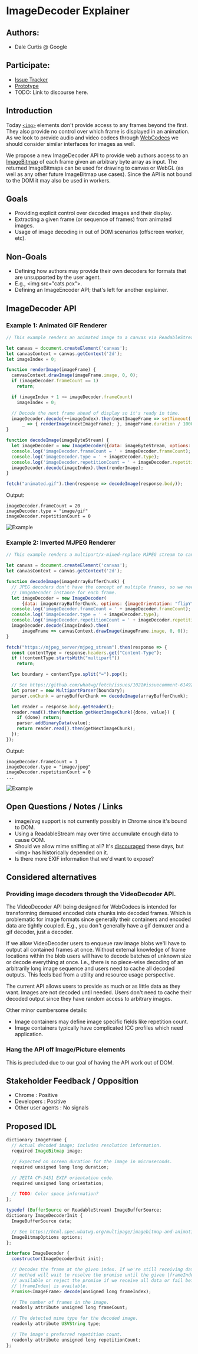 # ImageDecoder Explainer

## Authors:

- Dale Curtis @ Google

## Participate:

- [Issue Tracker](https://github.com/dalecurtis/image-decoder-api/issues)
- [Prototype](https://chromium-review.googlesource.com/c/chromium/src/+/2145133)
- TODO: Link to discourse here.

## Introduction
Today [`<img>`](https://developer.mozilla.org/en-US/docs/Web/API/HTMLImageElement) elements don't provide access to any frames beyond the first. They also provide no control over which frame is displayed in an animation. As we look to provide audio and video codecs through [WebCodecs](https://github.com/WICG/web-codecs/blob/master/explainer.md) we should consider similar interfaces for images as well.

We propose a new ImageDecoder API to provide web authors access to an [ImageBitmap](https://developer.mozilla.org/en-US/docs/Web/API/ImageBitmap) of each frame given an arbitrary byte array as input. The returned ImageBitmaps can be used for drawing to canvas or WebGL (as well as any other future ImageBitmap use cases). Since the API is not bound to the DOM it may also be used in workers.

## Goals
* Providing explicit control over decoded images and their display.
* Extracting a given frame (or sequence of frames) from animated images.
* Usage of image decoding in out of DOM scenarios (offscreen worker, etc).

## Non-Goals
* Defining how authors may provide their own decoders for formats that are unsupported by the user agent.
 * E.g., &lt;img src="cats.pcx"&gt;.
* Defining an ImageEncoder API; that's left for another explainer.

## ImageDecoder API

### Example 1: Animated GIF Renderer

```Javascript
// This example renders an animated image to a canvas via ReadableStream.

let canvas = document.createElement('canvas');
let canvasContext = canvas.getContext('2d');
let imageIndex = 0;

function renderImage(imageFrame) {
  canvasContext.drawImage(imageFrame.image, 0, 0);
  if (imageDecoder.frameCount == 1)
    return;

  if (imageIndex + 1 >= imageDecoder.frameCount)
    imageIndex = 0;

  // Decode the next frame ahead of display so it's ready in time.
  imageDecoder.decode(++imageIndex).then(nextImageFrame => setTimeout(
      _ => { renderImage(nextImageFrame); }, imageFrame.duration / 1000.0));
}

function decodeImage(imageByteStream) {
  let imageDecoder = new ImageDecoder({data: imageByteStream, options: {}});
  console.log('imageDecoder.frameCount = ' + imageDecoder.frameCount);
  console.log('imageDecoder.type = ' + imageDecoder.type);
  console.log('imageDecoder.repetitionCount = ' + imageDecoder.repetitionCount);
  imageDecoder.decode(imageIndex).then(renderImage);
}

fetch("animated.gif").then(response => decodeImage(response.body));
```

Output:
```Text
imageDecoder.frameCount = 20
imageDecoder.type = "image/gif"
imageDecoder.repetitionCount = 0
```
![Example](test-gif.gif)


### Example 2: Inverted MJPEG Renderer
```Javascript
// This example renders a multipart/x-mixed-replace MJPEG stream to canvas.

let canvas = document.createElement('canvas');
let canvasContext = canvas.getContext('2d');

function decodeImage(imageArrayBufferChunk) {
  // JPEG decoders don't have the concept of multiple frames, so we need a new
  // ImageDecoder instance for each frame.
  let imageDecoder = new ImageDecoder(
      {data: imageArrayBufferChunk, options: {imageOrientation: "flipY"}});
  console.log('imageDecoder.frameCount = ' + imageDecoder.frameCount);
  console.log('imageDecoder.type = ' + imageDecoder.type);
  console.log('imageDecoder.repetitionCount = ' + imageDecoder.repetitionCount);
  imageDecoder.decode(imageIndex).then(
      imageFrame => canvasContext.drawImage(imageFrame.image, 0, 0));
}

fetch("https://mjpeg_server/mjpeg_stream").then(response => {
  const contentType = response.headers.get("Content-Type");
  if (!contentType.startsWith("multipart"))
    return;

  let boundary = contentType.split("=").pop();

  // See https://github.com/whatwg/fetch/issues/1021#issuecomment-614920327
  let parser = new MultipartParser(boundary);
  parser.onChunk = arrayBufferChunk => decodeImage(arrayBufferChunk);

  let reader = response.body.getReader();
  reader.read().then(function getNextImageChunk({done, value}) {
    if (done) return;
    parser.addBinaryData(value);
    return reader.read().then(getNextImageChunk);
  });
});
```

Output:
```Text
imageDecoder.frameCount = 1
imageDecoder.type = "image/jpeg"
imageDecoder.repetitionCount = 0
...
```
![Example](flipped-gif.gif)

## Open Questions / Notes / Links
* image/svg support is not currently possibly in Chrome since it's bound to DOM.
* Using a ReadableStream may over time accumulate enough data to cause OOM.
* Should we allow mime sniffing at all? It's [discouraged](https://github.com/dalecurtis/image-decoder-api/issues/1) these days, but &lt;img&gt; has historically depended on it.
* Is there more EXIF information that we'd want to expose?

## Considered alternatives

### Providing image decoders through the VideoDecoder API.
The VideoDecoder API being designed for WebCodecs is intended for transforming demuxed encoded data chunks into decoded frames. Which is problematic for image formats since generally their containers and encoded data are tightly coupled. E.g., you don't generally have a gif demuxer and a gif decoder, just a decoder.

If we allow VideoDecoder users to enqueue raw image blobs we'll have to output all contained frames at once. Without external knowledge of frame locations within the blob users will have to decode batches of unknown size or decode everything at once. I.e., there is no piece-wise decoding of an arbitrarily long image sequence and users need to cache all decoded outputs. This feels bad from a utility and resource usage perspective.

The current API allows users to provide as much or as little data as they want. Images are not decoded until needed. Users don't need to cache their decoded output since they have random access to arbitrary images.

Other minor cumbersome details:
* Image containers may define image specific fields like repetition count.
* Image containers typically have complicated ICC profiles which need application.

### Hang the API off Image/Picture elements
This is precluded due to our goal of having the API work out of DOM.

## Stakeholder Feedback / Opposition

- Chrome : Positive
- Developers : Positive
- Other user agents : No signals

## Proposed IDL

```Javascript
dictionary ImageFrame {
  // Actual decoded image; includes resolution information.
  required ImageBitmap image;

  // Expected on screen duration for the image in microseconds.
  required unsigned long long duration;

  // JEITA CP-3451 EXIF orientation code.
  required unsigned long orientation;

  // TODO: Color space information?
};

typedef (BufferSource or ReadableStream) ImageBufferSource;
dictionary ImageDecoderInit {
  ImageBufferSource data;

  // See https://html.spec.whatwg.org/multipage/imagebitmap-and-animations.html#imagebitmapoptions
  ImageBitmapOptions options;
};

interface ImageDecoder {
  constructor(ImageDecoderInit init);

  // Decodes the frame at the given index. If we're still receiving data, this
  // method will wait to resolve the promise until the given |frameIndex| is
  // available or reject the promise if we receive all data or fail before
  // |frameIndex| is available.
  Promise<ImageFrame> decode(unsigned long frameIndex);

  // The number of frames in the image.
  readonly attribute unsigned long frameCount;

  // The detected mime type for the decoded image.
  readonly attribute USVString type;

  // The image's preferred repetition count.
  readonly attribute unsigned long repetitionCount;
};
```
